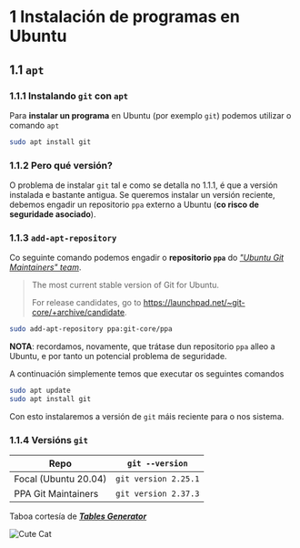 # 1 Instalación de programas en Ubuntu

## 1.1 `apt`

### 1.1.1 Instalando `git` con `apt`

Para **instalar un programa** en Ubuntu (por exemplo `git`) podemos utilizar o comando `apt`

```sh
sudo apt install git
```

### 1.1.2 Pero qué versión?

O problema de instalar `git` tal e como se detalla no 1.1.1, é que a versión instalada e bastante antigua. Se queremos instalar un versión reciente, debemos engadir un repositorio `ppa` externo a Ubuntu (**co risco de seguridade asociado**).

### 1.1.3 `add-apt-repository`

Co seguinte comando podemos engadir o **repositorio `ppa`** do [_"Ubuntu Git Maintainers" team_](https://launchpad.net/~git-core/+archive/ubuntu/ppa).

> The most current stable version of Git for Ubuntu.
>
> For release candidates, go to https://launchpad.net/~git-core/+archive/candidate.

```sh
sudo add-apt-repository ppa:git-core/ppa
```

**NOTA**: recordamos, novamente, que trátase dun repositorio `ppa` alleo a Ubuntu, e por tanto un potencial problema de seguridade.

A continuación simplemente temos que executar os seguintes comandos

```sh
sudo apt update
sudo apt install git
```

Con esto instalaremos a versión de `git` máis reciente para o nos sistema.

### 1.1.4 Versións `git`

| Repo                 | `git --version`      |
|----------------------|----------------------|
| Focal (Ubuntu 20.04) | `git version 2.25.1` |
| PPA Git Maintainers  | `git version 2.37.3` |

Taboa cortesía de [**_Tables Generator_**](https://www.tablesgenerator.com/markdown_tables)

![Cute Cat](.img/cute_cat.jpeg)


